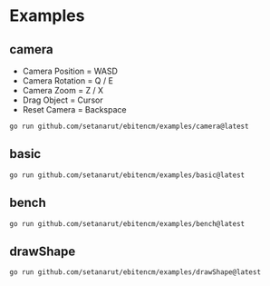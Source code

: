 # Examples

## camera

- Camera Position = WASD
- Camera Rotation = Q / E
- Camera Zoom = Z / X
- Drag Object = Cursor
- Reset Camera = Backspace

```
go run github.com/setanarut/ebitencm/examples/camera@latest
```

## basic

```
go run github.com/setanarut/ebitencm/examples/basic@latest
```

## bench

```
go run github.com/setanarut/ebitencm/examples/bench@latest
```

## drawShape

```
go run github.com/setanarut/ebitencm/examples/drawShape@latest
```
